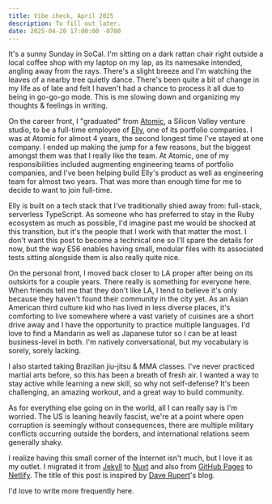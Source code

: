 ```yaml
---
title: Vibe check, April 2025
description: To fill out later.
date: 2025-04-20 17:00:00 -0700
---
```


It's a sunny Sunday in SoCal. I'm sitting on a dark rattan chair right outside a local coffee shop with my laptop on my lap, as its namesake intended, angling away from the rays. There's a slight breeze and I'm watching the leaves of a nearby tree quietly dance. There's been quite a bit of change in my life as of late and felt I haven't had a chance to process it all due to being in go-go-go mode. This is me slowing down and organizing my thoughts & feelings in writing.

On the career front, I "graduated" from [Atomic](https://atomic.vc), a Silicon Valley venture studio, to be a full-time employee of [Elly](https://elly.ai), one of its portfolio companies. I was at Atomic for almost 4 years, the second longest time I've stayed at one company. I ended up making the jump for a few reasons, but the biggest amongst them was that I really like the team. At Atomic, one of my responsibilities included augmenting engineering teams of portfolio companies, and I've been helping build Elly's product as well as engineering team for almost two years. That was more than enough time for me to decide to want to join full-time.

Elly is built on a tech stack that I've traditionally shied away from: full-stack, serverless TypeScript. As someone who has preferred to stay in the Ruby ecosystem as much as possible, I'd imagine past me would be shocked at this transition, but it's the people that I work with that matter the most. I don't want this post to become a technical one so I'll spare the details for now, but the way ES6 enables having small, modular files with its associated tests sitting alongside them is also really quite nice.

On the personal front, I moved back closer to LA proper after being on its outskirts for a couple years. There really is something for everyone here. When friends tell me that they don't like LA, I tend to believe it's only because they haven't found their community in the city yet. As an Asian American third culture kid who has lived in less diverse places, it's comforting to live somewhere where a vast variety of cuisines are a short drive away and I have the opportunity to practice multiple languages. I'd love to find a Mandarin as well as Japanese tutor so I can be at least business-level in both. I'm natively conversational, but my vocabulary is sorely, sorely lacking.

I also started taking Brazilian jiu-jitsu & MMA classes. I've never practiced martial arts before, so this has been a breath of fresh air. I wanted a way to stay active while learning a new skill, so why not self-defense? It's been challenging, an amazing workout, and a great way to build community.

As for everything else going on in the world, all I can really say is I'm worried. The US is leaning heavily fascist, we're at a point where open corruption is seemingly without consequences, there are multiple military conflicts occurring outside the borders, and international relations seem generally shaky.

I realize having this small corner of the Internet isn't much, but I love it as my outlet. I migrated it from [Jekyll](https://jekyllrb.com) to [Nuxt](https://nuxt.com) and also from [GitHub Pages](https://pages.github.com) to [Netlify](https://www.netlify.com). The title of this post is inspired by [Dave Rupert](https://daverupert.com)'s blog.

I'd love to write more frequently here.
